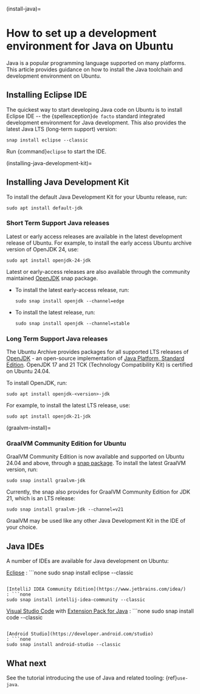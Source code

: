 (install-java)=
# How to set up a development environment for Java on Ubuntu

Java is a popular programming language supported on many platforms. This article provides guidance on how to install the Java toolchain and development environment on Ubuntu.


## Installing Eclipse IDE

The quickest way to start developing Java code on Ubuntu is to install Eclipse IDE -- the {spellexception}`de facto` standard integrated development environment for Java development. This also provides the latest Java LTS (long-term support) version:

```none
snap install eclipse --classic
```

Run {command}`eclipse` to start the IDE.


(installing-java-development-kit)=
## Installing Java Development Kit

To install the default Java Development Kit for your Ubuntu release, run:

```none
sudo apt install default-jdk
```

### Short Term Support Java releases

Latest or early access releases are available in the latest development release of Ubuntu. For example, to install the early access Ubuntu archive version of OpenJDK 24, use:

```none
sudo apt install openjdk-24-jdk
```

Latest or early-access releases are also available through the community maintained [OpenJDK](https://snapcraft.io/openjdk) snap package.

- To install the latest early-access release, run:

   ```none
   sudo snap install openjdk --channel=edge
   ```

- To install the latest release, run:

   ```none
   sudo snap install openjdk --channel=stable
   ```


### Long Term Support Java releases

The Ubuntu Archive provides packages for all supported LTS releases of [OpenJDK](https://openjdk.org/) - an open-source implementation of [Java Platform, Standard Edition](https://www.oracle.com/technetwork/java/javase/overview/index.html). OpenJDK 17 and 21 TCK (Technology Compatibility Kit) is certified on Ubuntu 24.04.

To install OpenJDK, run:

```none
sudo apt install openjdk-<version>-jdk
```

For example, to install the latest LTS release, use:

```none
sudo apt install openjdk-21-jdk
```

(graalvm-install)=
### GraalVM Community Edition for Ubuntu

GraalVM Community Edition is now available and supported on Ubuntu 24.04 and above, through a [snap package](https://snapcraft.io/graalvm-jdk). To install the latest GraalVM version, run:

```shell
sudo snap install graalvm-jdk
```

Currently, the snap also provides for GraalVM Community Edition for JDK 21, which is an LTS release:

```shell
sudo snap install graalvm-jdk --channel=v21
```

GraalVM may be used like any other Java Development Kit in the IDE of your choice.

## Java IDEs

A number of IDEs are available for Java development on Ubuntu:

[Eclipse](https://www.eclipse.org/)
: ```none
  sudo snap install eclipse --classic
  ```

[IntelliJ IDEA Community Edition](https://www.jetbrains.com/idea/)
: ```none
  sudo snap install intellij-idea-community --classic
  ```

[Visual Studio Code](https://code.visualstudio.com/) with [Extension Pack for Java](https://marketplace.visualstudio.com/items?itemName=vscjava.vscode-java-pack)
: ```none
  sudo snap install code --classic
  ```

[Android Studio](https://developer.android.com/studio)
: ```none
  sudo snap install android-studio --classic
  ```

  
## What next

See the tutorial introducing the use of Java and related tooling: {ref}`use-java`.
